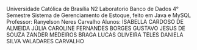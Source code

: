 Universidade Católica de Brasília
N2 Laboratorio Banco de Dados
4° Semestre
Sistema de Gerenciamento de Estoque, feito em Java e MySQL
Professor: Ranyelson Neres Carvalho
Alunos: 
ISABELLA CARDOSO DE ALMEIDA
JÚLIA CAROLINE FERNANDES BORGES
GUSTAVO JESUS DE SOUZA
ZANDER MEDEIROS BRAGA
LUCAS OLIVEIRA TELES 
DANIELA SILVA VALADARES CARVALHO

